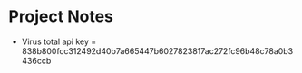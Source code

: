 # Project Notes
* Virus total api key = 838b800fcc312492d40b7a665447b6027823817ac272fc96b48c78a0b3436ccb
